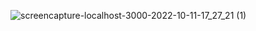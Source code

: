 ![screencapture-localhost-3000-2022-10-11-17_27_21 (1)](https://user-images.githubusercontent.com/76200523/195134164-f156d285-6d7b-4987-9de6-59ffe9d28ee4.png)
